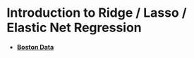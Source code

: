 # Introduction to Ridge / Lasso / Elastic Net Regression

- [**Boston Data**](http://www.cs.toronto.edu/~delve/data/boston/bostonDetail.html)
